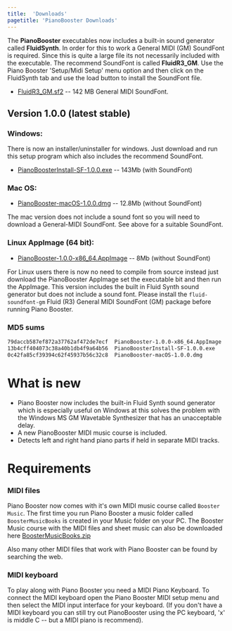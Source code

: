 ```yaml
---
title:  'Downloads'
pagetitle: 'PianoBooster Downloads'
---
```


The **PianoBooster** executables now includes a built-in sound generator called **FluidSynth**.
In order for this to work a General MIDI (GM) SoundFont is required.
Since this is quite a large file its not necessarily included with the executable.
The recommend SoundFont is called **FluidR3_GM**.
Use the Piano Booster 'Setup/Midi Setup' menu option and then click on the FluidSynth tab and use the load button to install the SoundFont file.

* [FluidR3_GM.sf2](https://github.com/pianobooster/fluid-soundfont/releases/download/v3.1/FluidR3_GM.sf2) -- 142 MB General MIDI SoundFont.


## Version 1.0.0 (latest stable)

### Windows:

There is now an installer/uninstaller for windows.
Just download and run this setup program which also includes the recommend SoundFont.

* [PianoBoosterInstall-SF-1.0.0.exe](https://github.com/pianobooster/PianoBooster/releases/download/v1.0.0/PianoBoosterInstall-SF-1.0.0.exe) -- 143Mb (with SoundFont)


### Mac OS:

* [PianoBooster-macOS-1.0.0.dmg](https://github.com/pianobooster/PianoBooster/releases/download/v1.0.0/PianoBooster-macOS-1.0.0.dmg) -- 12.8Mb (without SoundFont)

The mac version does not include a sound font so you will need to download a General-MIDI SoundFont.
See above for a suitable SoundFont.



### Linux AppImage (64 bit):

* [PianoBooster-1.0.0-x86_64.AppImage](https://github.com/pianobooster/PianoBooster/releases/download/v1.0.0/PianoBooster-1.0.0-x86_64.AppImage) -- 8Mb (without SoundFont)

For Linux users there is now no need to compile from source instead just download the PianoBooster AppImage set the executable bit and then run the AppImage.
This version includes the built in Fluid Synth sound generator but does not include a sound font.
Please install the `fluid-soundfont-gm` Fluid (R3) General MIDI SoundFont (GM) package before running Piano Booster.


### MD5 sums


```txt
79daccb587ef872a37762af472de7ecf  PianoBooster-1.0.0-x86_64.AppImage
13b4cff404073c38a40b1db4f9a64b56  PianoBoosterInstall-SF-1.0.0.exe
0c42fa85cf39394c62f45937b56c32c8  PianoBooster-macOS-1.0.0.dmg
```


# What is new

* Piano Booster now includes the built-in Fluid Synth sound generator which is especially useful on Windows at this solves the problem with the Windows MS GM Wavetable Synthesizer that has an unacceptable delay.
* A new PianoBooster MIDI music course is included.
* Detects left and right hand piano parts if held in separate MIDI tracks.


# Requirements

### MIDI files

Piano Booster now comes with it's own MIDI music course called `Booster Music`.
The first time you run Piano Booster a music folder called `BoosterMusicBooks` is created in your Music folder on your PC.
The Booster Music course with the MIDI files and sheet music can also be downloaded here [BoosterMusicBooks.zip](download/BoosterMusicBooks.zip)

Also many other MIDI files that work with Piano Booster can be found by searching the web.

### MIDI keyboard

To play along with Piano Booster you need a MIDI Piano Keyboard.
To connect the MIDI keyboard open the Piano Booster MIDI setup menu and
then select the MIDI input interface for your keyboard.
(If you don't have a MIDI keyboard you can still try out PianoBooster using the PC keyboard, 'x' is
middle C -- but a MIDI piano is recommend).

